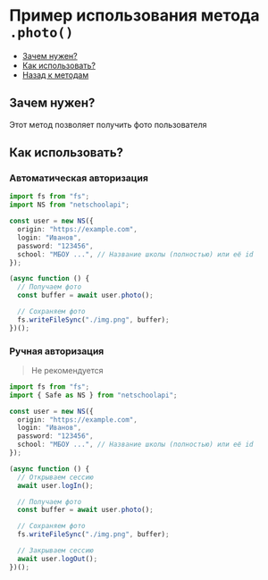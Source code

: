 # Пример использования метода `.photo()`

- [Зачем нужен?](#зачем-нужен)
- [Как использовать?](#как-использовать)
- [Назад к методам](../guide.md#photo)

## Зачем нужен?

Этот метод позволяет получить фото пользователя

## Как использовать?

### Автоматическая авторизация

```typescript
import fs from "fs";
import NS from "netschoolapi";

const user = new NS({
  origin: "https://example.com",
  login: "Иванов",
  password: "123456",
  school: "МБОУ ...", // Название школы (полностью) или её id
});

(async function () {
  // Получаем фото
  const buffer = await user.photo();

  // Сохраняем фото
  fs.writeFileSync("./img.png", buffer);
})();
```

### Ручная авторизация

> Не рекомендуется

```typescript
import fs from "fs";
import { Safe as NS } from "netschoolapi";

const user = new NS({
  origin: "https://example.com",
  login: "Иванов",
  password: "123456",
  school: "МБОУ ...", // Название школы (полностью) или её id
});

(async function () {
  // Открываем сессию
  await user.logIn();

  // Получаем фото
  const buffer = await user.photo();

  // Сохраняем фото
  fs.writeFileSync("./img.png", buffer);

  // Закрываем сессию
  await user.logOut();
})();
```
